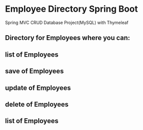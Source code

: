 # Employee Directory Spring Boot
Spring MVC CRUD Database Project(MySQL) with Thymeleaf

## Directory for Employees where you can:
## list of Employees
## save of Employees
## update of Employees
## delete of Employees
## list of Employees




